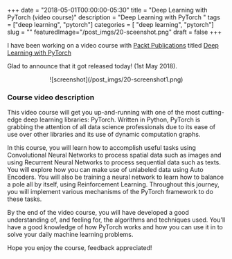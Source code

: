 +++
date        = "2018-05-01T00:00:00-05:30"
title       = "Deep Learning with PyTorch (video course)"
description = "Deep Learning with PyTorch "
tags        = ["deep learning", "pytorch"]
categories  = [ "deep learning", "pytorch"]
slug        = ""
featuredImage="/post_imgs/20-sceenshot.png"
draft       = false
+++

I have been working on a video course with [Packt Publications](https://www.packtpub.com) titled [Deep Learning with PyTorch](https://www.packtpub.com/big-data-and-business-intelligence/deep-learning-pytorch-video) 

Glad to announce that it got released today! (1st May 2018).


<center>
![screenshot](/post_imgs/20-screenshot1.png)
</center>

### Course video description

This video course will get you up-and-running with one of the most cutting-edge deep learning libraries: PyTorch. Written in Python, PyTorch is grabbing the attention of all data science professionals due to its ease of use over other libraries and its use of dynamic computation graphs.

In this course, you will learn how to accomplish useful tasks using Convolutional Neural Networks to process spatial data such as images and using Recurrent Neural Networks to process sequential data such as texts. You will explore how you can make use of unlabeled data using Auto Encoders. You will also be training a neural network to learn how to balance a pole all by itself, using Reinforcement Learning. Throughout this journey, you will implement various mechanisms of the PyTorch framework to do these tasks.

By the end of the video course, you will have developed a good understanding of, and feeling for, the algorithms and techniques used. You'll have a good knowledge of how PyTorch works and how you can use it in to solve your daily machine learning problems.



Hope you enjoy the course, feedback appreciated!



